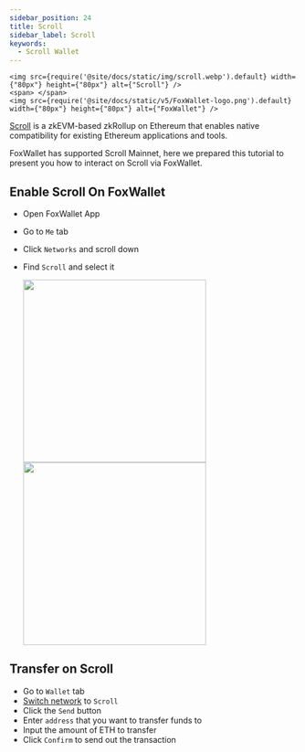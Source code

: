 ```yaml
---
sidebar_position: 24
title: Scroll
sidebar_label: Scroll
keywords:
  - Scroll Wallet
---
```


```mdx-code-block
<img src={require('@site/docs/static/img/scroll.webp').default} width={"80px"} height={"80px"} alt={"Scroll"} />
<span> </span>
<img src={require('@site/docs/static/v5/FoxWallet-logo.png').default} width={"80px"} height={"80px"} alt={"FoxWallet"} />
```

[Scroll](https://scroll.io/) is a zkEVM-based zkRollup on Ethereum that enables native compatibility for existing Ethereum applications and tools.

FoxWallet has supported Scroll Mainnet, here we prepared this tutorial to present you how to interact on Scroll via FoxWallet. 

## Enable Scroll On FoxWallet
* Open FoxWallet App
* Go to `Me` tab
* Click `Networks` and scroll down
* Find `Scroll` and select it

    <img src="/img/docs/me-networks.webp" width="320" /><img src="/img/docs/scroll-test.webp" width="320" />

## Transfer on Scroll
* Go to `Wallet` tab
* [Switch network](../basic/manage-funds#switch-networks) to `Scroll`
* Click the `Send` button
* Enter `address` that you want to transfer funds to
* Input the amount of ETH to transfer
* Click `Confirm` to send out the transaction

